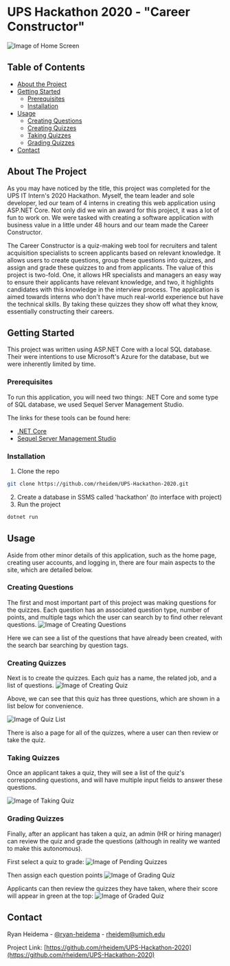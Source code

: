 <!-- TITLE -->
# UPS Hackathon 2020 - "Career Constructor"

![Image of Home Screen](https://github.com/rheidem/UPS-Hackathon-2020/blob/master/Portfolio_1.PNG)

<!-- TABLE OF CONTENTS -->
## Table of Contents

* [About the Project](#about-the-project)
* [Getting Started](#getting-started)
  * [Prerequisites](#prerequisites)
  * [Installation](#installation)
* [Usage](#usage)
  * [Creating Questions](#creating-questions)
  * [Creating Quizzes](#creating-quizzes)
  * [Taking Quizzes](#taking-quizzes)
  * [Grading Quizzes](#grading-quizzes)
* [Contact](#contact)


<!-- ABOUT THE PROJECT -->
## About The Project

As you may have noticed by the title, this project was completed for the UPS IT Intern's 2020 Hackathon. Myself, the team leader and sole developer, led our team of 4 interns in creating this web application using ASP.NET Core. Not only did we win an award for this project, it was a lot of fun to work on. We were tasked with creating a software application with business value in a little under 48 hours and our team made the Career Constructor.

The Career Constructor is a quiz-making web tool for recruiters and talent acquisition specialists to screen applicants based on relevant knowledge. It allows users to create questions, group these questions into quizzes, and assign and grade these quizzes to and from applicants. The value of this project is two-fold. One, it allows HR specialists and managers an easy way to ensure their applicants have relevant knowledge, and two, it highlights candidates with this knowledge in the interview process. The application is aimed towards interns who don't have much real-world experience but have the technical skills. By taking these quizzes they show off what they know, essentially constructing their careers.



<!-- GETTING STARTED -->
## Getting Started

This project was written using ASP.NET Core with a local SQL database. Their were intentions to use Microsoft's Azure for the database, but we were inherently limited by time. 

### Prerequisites

To run this application, you will need two things: .NET Core and some type of SQL database, we used Sequel Server Management Studio.

The links for these tools can be found here:
* [.NET Core](https://dotnet.microsoft.com/download)
* [Sequel Server Management Studio](https://docs.microsoft.com/en-us/sql/ssms/download-sql-server-management-studio-ssms?view=sql-server-ver15)

### Installation

1. Clone the repo
```sh
git clone https://github.com/rheidem/UPS-Hackathon-2020.git
```
2. Create a database in SSMS called 'hackathon' (to interface with project)
3. Run the project
```sh
dotnet run
```


<!-- USAGE -->
## Usage

Aside from other minor details of this application, such as the home page, creating user accounts, and logging in, there are four main aspects to the site, which are detailed below.

### Creating Questions

The first and most important part of this project was making questions for the quizzes. Each question has an associated question type, number of points, and multiple tags which the user can search by to find other relevant questions. 
![Image of Creating Questions](https://github.com/rheidem/UPS-Hackathon-2020/blob/master/Portfolio_2.PNG)

Here we can see a list of the questions that have already been created, with the search bar searching by question tags.

### Creating Quizzes

Next is to create the quizzes. Each quiz has a name, the related job, and a list of questions.
![Image of Creating Quiz](https://github.com/rheidem/UPS-Hackathon-2020/blob/master/Portfolio_5.PNG)

Above, we can see that this quiz has three questions, which are shown in a list below for convenience.

![Image of Quiz List](https://github.com/rheidem/UPS-Hackathon-2020/blob/master/Portfolio_3.PNG)

There is also a page for all of the quizzes, where a user can then review or take the quiz.

### Taking Quizzes

Once an applicant takes a quiz, they will see a list of the quiz's corresponding questions, and will have multiple input fields to answer these questions.

![Image of Taking Quiz](https://github.com/rheidem/UPS-Hackathon-2020/blob/master/Portfolio_6.PNG)

### Grading Quizzes

Finally, after an applicant has taken a quiz, an admin (HR or hiring manager) can review the quiz and grade the questions (although in reality we wanted to make this autonomous).

First select a quiz to grade:
![Image of Pending Quizzes](https://github.com/rheidem/UPS-Hackathon-2020/blob/master/Portfolio_4.PNG)

Then assign each question points
![Image of Grading Quiz](https://github.com/rheidem/UPS-Hackathon-2020/blob/master/Portfolio_7.PNG)

Applicants can then review the quizzes they have taken, where their score will appear in green at the top:
![Image of Graded Quiz](https://github.com/rheidem/UPS-Hackathon-2020/blob/master/Portfolio_8.PNG)



<!-- CONTACT -->
## Contact

Ryan Heidema - [@ryan-heidema](https://www.linkedin.com/in/ryan-heidema/) - rheidem@umich.edu

Project Link: [https://github.com/rheidem/UPS-Hackathon-2020](https://github.com/rheidem/UPS-Hackathon-2020)
